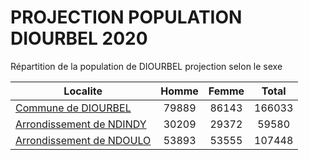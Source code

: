 # PROJECTION POPULATION DIOURBEL 2020
	
Répartition de la population de DIOURBEL projection selon le sexe
	
| Localite  | Homme | Femme | Total |
| --------- |:-----:|:-----:|:-----:|
| [Commune de DIOURBEL](DIOURBEL) | 79889 | 86143 | 166033 |
| [Arrondissement de NDINDY](NDINDY) | 30209 | 29372 | 59580 |
| [Arrondissement de NDOULO](NDOULO) | 53893 | 53555 | 107448 |
